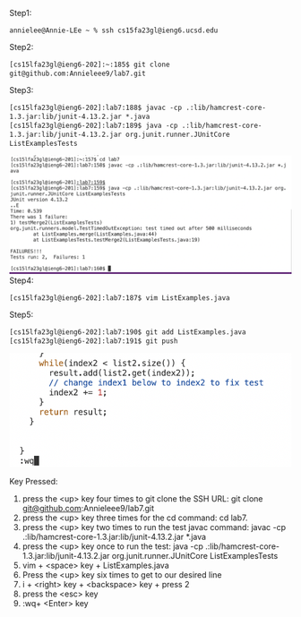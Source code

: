 Step1:
```
annielee@Annie-LEe ~ % ssh cs15fa23gl@ieng6.ucsd.edu
```
Step2:
```
[cs15lfa23gl@ieng6-202]:~:185$ git clone git@github.com:Annieleee9/lab7.git
```
Step3:
```
[cs15lfa23gl@ieng6-202]:lab7:188$ javac -cp .:lib/hamcrest-core-1.3.jar:lib/junit-4.13.2.jar *.java
[cs15lfa23gl@ieng6-202]:lab7:189$ java -cp .:lib/hamcrest-core-1.3.jar:lib/junit-4.13.2.jar org.junit.runner.JUnitCore ListExamplesTests
```
![Image](step3.png)
Step4:
```
[cs15lfa23gl@ieng6-202]:lab7:187$ vim ListExamples.java
```
Step5:
```
[cs15lfa23gl@ieng6-202]:lab7:190$ git add ListExamples.java
[cs15lfa23gl@ieng6-202]:lab7:191$ git push
```
![Image](step5.png)


Key Pressed:

1. press the &lt;up&gt; key four times to git clone the SSH URL: git clone git@github.com:Annieleee9/lab7.git
2. press the &lt;up&gt; key three times for the cd command:  cd lab7.
3. press the &lt;up&gt; key two times to run the test javac command: javac -cp .:lib/hamcrest-core-1.3.jar:lib/junit-4.13.2.jar *.java
4. press the &lt;up&gt; key once to run the test: java -cp .:lib/hamcrest-core-1.3.jar:lib/junit-4.13.2.jar org.junit.runner.JUnitCore ListExamplesTests
5. vim + &lt;space&gt; key + ListExamples.java
6. Press the &lt;up&gt; key six times to get to our desired line
7. i + &lt;right&gt; key + &lt;backspace&gt; key + press 2
8. press the &lt;esc&gt; key
9. :wq+ &lt;Enter&gt; key
